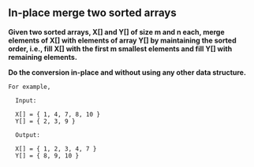 ## In-place merge two sorted arrays ##

**Given two sorted arrays, X[] and Y[] of size m and n each, merge elements of X[] with elements of array Y[] by maintaining the sorted order, 
i.e., fill X[] with the first m smallest elements and fill Y[] with remaining elements.**

**Do the conversion in-place and without using any other data structure.**

    For example,

      Input:

      X[] = { 1, 4, 7, 8, 10 }
      Y[] = { 2, 3, 9 }

      Output:

      X[] = { 1, 2, 3, 4, 7 }
      Y[] = { 8, 9, 10 }
